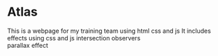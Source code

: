 # Atlas

This is a webpage for my training team using html css and js
It includes effects using css and js intersection observers  
parallax effect 


